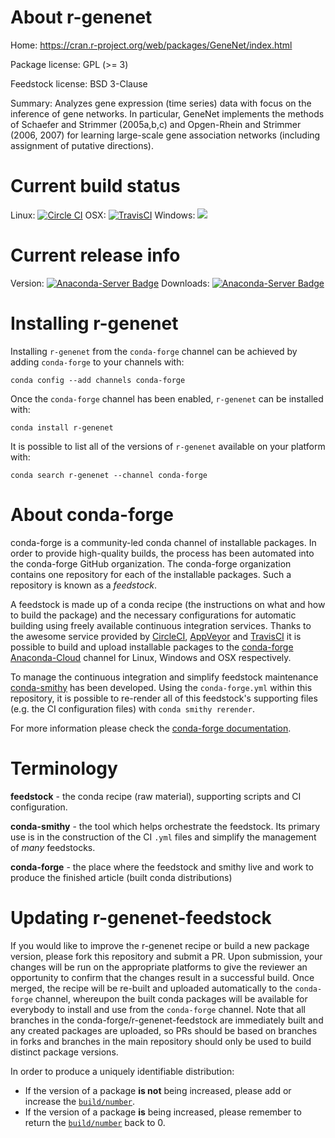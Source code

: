 About r-genenet
===============

Home: https://cran.r-project.org/web/packages/GeneNet/index.html

Package license: GPL (>= 3)

Feedstock license: BSD 3-Clause

Summary: Analyzes gene expression (time series) data with focus on the inference of gene networks. In particular, GeneNet implements the methods of Schaefer and  Strimmer (2005a,b,c) and Opgen-Rhein and Strimmer (2006, 2007) for learning large-scale gene association networks (including assignment of putative directions).



Current build status
====================

Linux: [![Circle CI](https://circleci.com/gh/conda-forge/r-genenet-feedstock.svg?style=shield)](https://circleci.com/gh/conda-forge/r-genenet-feedstock)
OSX: [![TravisCI](https://travis-ci.org/conda-forge/r-genenet-feedstock.svg?branch=master)](https://travis-ci.org/conda-forge/r-genenet-feedstock)
Windows: ![](https://cdn.rawgit.com/conda-forge/conda-smithy/90845bba35bec53edac7a16638aa4d77217a3713/conda_smithy/static/disabled.svg)

Current release info
====================
Version: [![Anaconda-Server Badge](https://anaconda.org/conda-forge/r-genenet/badges/version.svg)](https://anaconda.org/conda-forge/r-genenet)
Downloads: [![Anaconda-Server Badge](https://anaconda.org/conda-forge/r-genenet/badges/downloads.svg)](https://anaconda.org/conda-forge/r-genenet)

Installing r-genenet
====================

Installing `r-genenet` from the `conda-forge` channel can be achieved by adding `conda-forge` to your channels with:

```
conda config --add channels conda-forge
```

Once the `conda-forge` channel has been enabled, `r-genenet` can be installed with:

```
conda install r-genenet
```

It is possible to list all of the versions of `r-genenet` available on your platform with:

```
conda search r-genenet --channel conda-forge
```


About conda-forge
=================

conda-forge is a community-led conda channel of installable packages.
In order to provide high-quality builds, the process has been automated into the
conda-forge GitHub organization. The conda-forge organization contains one repository
for each of the installable packages. Such a repository is known as a *feedstock*.

A feedstock is made up of a conda recipe (the instructions on what and how to build
the package) and the necessary configurations for automatic building using freely
available continuous integration services. Thanks to the awesome service provided by
[CircleCI](https://circleci.com/), [AppVeyor](http://www.appveyor.com/)
and [TravisCI](https://travis-ci.org/) it is possible to build and upload installable
packages to the [conda-forge](https://anaconda.org/conda-forge)
[Anaconda-Cloud](http://docs.anaconda.org/) channel for Linux, Windows and OSX respectively.

To manage the continuous integration and simplify feedstock maintenance
[conda-smithy](http://github.com/conda-forge/conda-smithy) has been developed.
Using the ``conda-forge.yml`` within this repository, it is possible to re-render all of
this feedstock's supporting files (e.g. the CI configuration files) with ``conda smithy rerender``.

For more information please check the [conda-forge documentation](https://conda-forge.org/docs/).

Terminology
===========

**feedstock** - the conda recipe (raw material), supporting scripts and CI configuration.

**conda-smithy** - the tool which helps orchestrate the feedstock.
                   Its primary use is in the construction of the CI ``.yml`` files
                   and simplify the management of *many* feedstocks.

**conda-forge** - the place where the feedstock and smithy live and work to
                  produce the finished article (built conda distributions)


Updating r-genenet-feedstock
============================

If you would like to improve the r-genenet recipe or build a new
package version, please fork this repository and submit a PR. Upon submission,
your changes will be run on the appropriate platforms to give the reviewer an
opportunity to confirm that the changes result in a successful build. Once
merged, the recipe will be re-built and uploaded automatically to the
`conda-forge` channel, whereupon the built conda packages will be available for
everybody to install and use from the `conda-forge` channel.
Note that all branches in the conda-forge/r-genenet-feedstock are
immediately built and any created packages are uploaded, so PRs should be based
on branches in forks and branches in the main repository should only be used to
build distinct package versions.

In order to produce a uniquely identifiable distribution:
 * If the version of a package **is not** being increased, please add or increase
   the [``build/number``](http://conda.pydata.org/docs/building/meta-yaml.html#build-number-and-string).
 * If the version of a package **is** being increased, please remember to return
   the [``build/number``](http://conda.pydata.org/docs/building/meta-yaml.html#build-number-and-string)
   back to 0.